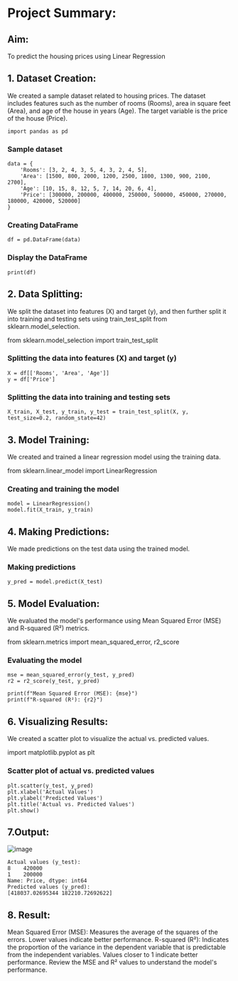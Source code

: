 # Project Summary:

## Aim:
To predict the housing prices using Linear Regression

## 1. Dataset Creation:
We created a sample dataset related to housing prices. The dataset includes features such as the number of rooms (Rooms), area in square feet (Area), and age of the house in years (Age). The target variable is the price of the house (Price).
```
import pandas as pd
```

### Sample dataset
```
data = {
    'Rooms': [3, 2, 4, 3, 5, 4, 3, 2, 4, 5],
    'Area': [1500, 800, 2000, 1200, 2500, 1800, 1300, 900, 2100, 2700],
    'Age': [10, 15, 8, 12, 5, 7, 14, 20, 6, 4],
    'Price': [300000, 200000, 400000, 250000, 500000, 450000, 270000, 180000, 420000, 520000]
}
```
### Creating DataFrame
```
df = pd.DataFrame(data)
```

### Display the DataFrame
```
print(df)
```
## 2. Data Splitting:
We split the dataset into features (X) and target (y), and then further split it into training and testing sets using train_test_split from sklearn.model_selection.

from sklearn.model_selection import train_test_split

### Splitting the data into features (X) and target (y)
```
X = df[['Rooms', 'Area', 'Age']]
y = df['Price']
```
### Splitting the data into training and testing sets
```
X_train, X_test, y_train, y_test = train_test_split(X, y, test_size=0.2, random_state=42)
```
## 3. Model Training:

We created and trained a linear regression model using the training data.


from sklearn.linear_model import LinearRegression

### Creating and training the model
```
model = LinearRegression()
model.fit(X_train, y_train)
```
## 4. Making Predictions:
We made predictions on the test data using the trained model.

### Making predictions
```
y_pred = model.predict(X_test)
```
## 5. Model Evaluation:
We evaluated the model's performance using Mean Squared Error (MSE) and R-squared (R²) metrics.

from sklearn.metrics import mean_squared_error, r2_score

### Evaluating the model

```
mse = mean_squared_error(y_test, y_pred)
r2 = r2_score(y_test, y_pred)

print(f"Mean Squared Error (MSE): {mse}")
print(f"R-squared (R²): {r2}")
```
## 6. Visualizing Results:
We created a scatter plot to visualize the actual vs. predicted values.

import matplotlib.pyplot as plt

### Scatter plot of actual vs. predicted values

```
plt.scatter(y_test, y_pred)
plt.xlabel('Actual Values')
plt.ylabel('Predicted Values')
plt.title('Actual vs. Predicted Values')
plt.show()
```
## 7.Output:
![image](https://github.com/user-attachments/assets/614eae16-fac4-484f-8528-a863a3402097)

```
Actual values (y_test):
8    420000
1    200000
Name: Price, dtype: int64
Predicted values (y_pred):
[418037.02695344 182210.72692622]
```

## 8. Result:
Mean Squared Error (MSE): Measures the average of the squares of the errors. Lower values indicate better performance.
R-squared (R²): Indicates the proportion of the variance in the dependent variable that is predictable from the independent variables. Values closer to 1 indicate better performance.
Review the MSE and R² values to understand the model's performance.


